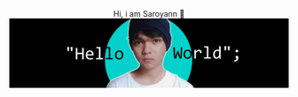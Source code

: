 <center>
  Hi, i am Saroyann 👋
</center>


<img src="https://raw.githubusercontent.com/Saroyann/Saroyann/main/img/buat%20readme.jpg">

